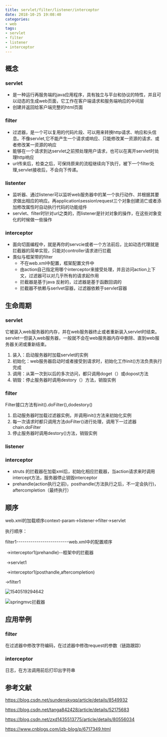 ```yaml
---
title: servlet/filter/listener/interceptor
date: 2018-10-25 19:08:40
categories:
- web
tags:
- servlet
- filter
- listener
- interceptor
---
```


## 概念

### servlet

- 是一种运行再服务端的java应用程序，具有独立与平台和协议的特性，并且可以动态的生成web页面，它工作在客户端请求和服务端响应的中间层
- 创建并返回给客户端完整的html页面

### filter

- 过滤器，是一个可以复用的代码片段、可以用来转换http请求、响应和头信息。不像servlet,它不能产生一个请求或响应、只能修改某一资源的请求、或者修改某一资源的响应
- 能够在一个请求到达servlet之前预处理用户请求，也可以在离开servlet时处理http响应
- url传来后，检查之后，可保持原来的流程继续向下执行，被下一个filter处理,servlet接收后，不会向下传递。

### listenter

- 监听器、通过listener可以监听web服务器中的某一个执行动作、并根据其要求做出相应的响应。再application\session\request三个对象创建消亡或者添加修改属性时自动执行代码的功能组件
- servlet、filter时针对url之类的，而listener是针对对象的操作，在这些对象变化的时候做一些操作

### interceptor

- 面向切面编程中，就是再你的servcie或者一个方法前后，比如动态代理就是拦截器的简单实现，只能对controller请求进行拦截
- 类似与框架带的filter
  - 不在web.xml中配置，框架配置文件中
  - 由action自己指定用哪个interceptor来接受处理，并且访问action上下文，过滤器可以对几乎所有的请求起作用
  - 拦截器是基于java 反射的，过滤器是基于函数回调的
  - 拦截器不依赖与serlvet容器，过滤器依赖于servlet容器

## 生命周期

### servlet

它被装入web服务器的内存，并在web服务器终止或者重新装入servlet时结束。servlet一但装入web服务器，一般就不会在web服务器内存中删除、直到web服务器关闭或重新结束。

1. 装入：启动服务器时加载servlet的实例
2. 初始化：web服务器启动时或者接受到请求时，初始化工作init()方法负责执行完成
3. 调用：从第一次到以后的多次访问，都只调用doget（）或dopost方法
4. 销毁：停止服务器时调用destory（）方法，销毁实例

### filter

Filter接口方法有init().doFilter(),dodestory()

1. 启动服务器时加载过滤器实例，并调用init()方法来初始化实例
2. 每一次请求时都只调用方法doFilter()进行处理，调用下一过滤器chain.doFilter
3. 停止服务器时调用destory()方法，销毁实例

### listener



### interceptor

- struts 的拦截器在加载xml后，初始化相应拦截器，当action请求来时调用intercept方法，服务器停止销毁interceptor
- prehandle(action执行之前)，posthandle(方法执行之后，不一定会执行)，aftercompletion（最终执行）

## 顺序

web.xml的加载顺序context-param->listener->filter->servlet

执行顺序：

filter1--------------------------web.xml中的配置顺序

​	->interceptor1(prehandle)--框架中的拦截器

​		->servlet1

​	->interceptor1(posthandle,aftercompletion)

->filter1

![1540519294642](http://ou02tuh60.bkt.clouddn.com/45c8e7a4-a4df-35aa-a18e-3d668e70416c.png)



![springmvc拦截器](http://ou02tuh60.bkt.clouddn.com/20180603133007923.png)

## 应用举例

### filter

在过滤器中修改字符编码，在过滤器中修改request的参数（链路跟踪）

### interceptor

日志，在方法调用前后打印出字符串

## 参考文献

https://blog.csdn.net/sundenskyqq/article/details/8549932

https://blog.csdn.net/tanga842428/article/details/52175683

https://blog.csdn.net/zxd1435513775/article/details/80556034

https://www.cnblogs.com/jzb-blog/p/6717349.html